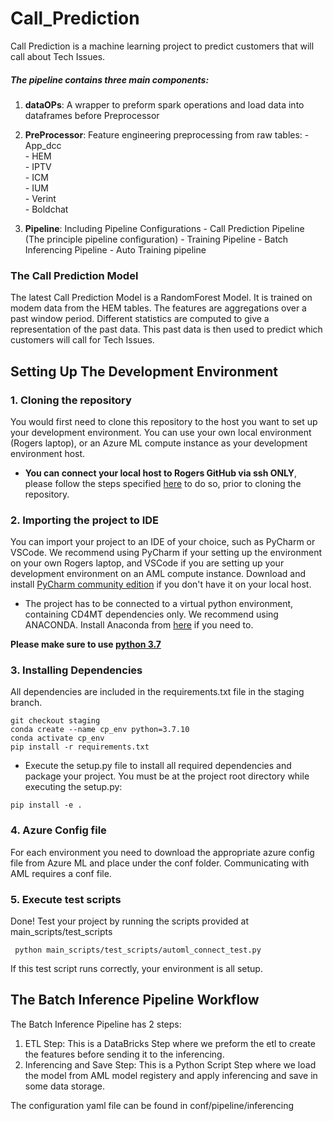 # Call_Prediction


Call Prediction is a machine learning project to predict customers that will call about
Tech Issues. 



##### The pipeline contains three main components:
1. __dataOPs__: A wrapper to preform spark operations and load data into dataframes before Preprocessor
2. __PreProcessor__: Feature engineering preprocessing from raw tables:
                    - App_dcc <br />
                    - HEM <br />
                    - IPTV <br />
                    - ICM <br />
                    - IUM <br />
                    - Verint <br />
                    - Boldchat <br />

3. __Pipeline__: Including Pipeline Configurations
                - Call Prediction Pipeline (The principle pipeline configuration)
                - Training Pipeline
                - Batch Inferencing Pipeline
                - Auto Training pipeline 



### The Call Prediction Model
The latest Call Prediction Model is a RandomForest Model. It is trained on
modem data from the HEM tables. The features are aggregations over a past window period. Different statistics
are computed to give a representation of the past data. This past data is then used to predict which customers
will call for Tech Issues.


## Setting Up The Development Environment

### 1. Cloning the repository
You would first need to clone this repository to the host you want to set up your development environment.
You can use your own local environment (Rogers laptop), or an Azure ML compute instance as your
development environment host.
* __You can connect your local host to Rogers GitHub via ssh ONLY__, please follow the steps specified
[here](https://docs.github.com/en/github/authenticating-to-github/connecting-to-github-with-ssh) to do so, prior to cloning the repository. 

### 2. Importing the project to IDE
You can import your project to an IDE of your choice, such as PyCharm or VSCode. We recommend using PyCharm
if your setting up the environment on your own Rogers laptop, and VSCode if you are setting up
your development environment on an AML compute instance. Download and install [PyCharm community edition](https://www.jetbrains.com/pycharm/download/#section=mac)
if you don't have it on your local host.

* The project has to be connected to a virtual python environment, containing CD4MT dependencies only.
We recommend using ANACONDA. Install Anaconda from [here](https://www.anaconda.com/products/individual) if you
  need to.
  
__Please make sure to use <ins> python 3.7 </ins>__





### 3. Installing Dependencies
All dependencies are included in the requirements.txt file in the staging branch. 

```shell
git checkout staging
conda create --name cp_env python=3.7.10
conda activate cp_env
pip install -r requirements.txt
```
 
* Execute the setup.py file to install all required dependencies and package your project. You 
must be at the project root directory while executing the setup.py:
```shell
pip install -e .
```

### 4. Azure Config file
For each environment you need to download the appropriate azure config file from
Azure ML and place under the conf folder. Communicating with AML requires a conf file.

### 5. Execute test scripts 
Done! Test your project by running the scripts provided at main_scripts/test_scripts
```shell
 python main_scripts/test_scripts/automl_connect_test.py 
```
If this test script runs correctly, your environment is all setup.



## The Batch Inference Pipeline Workflow 

The Batch Inference Pipeline has 2 steps:

1. ETL Step: This is a DataBricks Step where we preform the etl to create the features before sending it to the inferencing.
1. Inferencing and Save Step: This is a Python Script Step where we load the model from AML model registery 
and apply inferencing and save in some data storage.
   
The configuration yaml file can be found in conf/pipeline/inferencing

